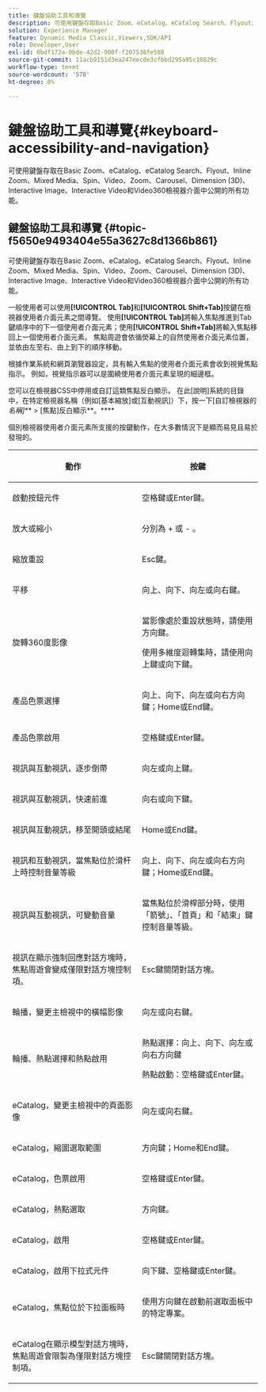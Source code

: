 ```yaml
---
title: 鍵盤協助工具和導覽
description: 可使用鍵盤存取Basic Zoom、eCatalog、eCatalog Search、Flyout、Inline Zoom、Mixed Media、Spin、Video、Zoom、Dimension (3D)、Carousel、Interactive Image、Interactive Video和Video360檢視器介面中公開的所有功能。
solution: Experience Manager
feature: Dynamic Media Classic,Viewers,SDK/API
role: Developer,User
exl-id: 0bdf172a-0bde-42d2-900f-f207538fe588
source-git-commit: 11acb9151d3ea247eecde3cfbbd295a95c10829c
workflow-type: tm+mt
source-wordcount: '578'
ht-degree: 0%

---
```


# 鍵盤協助工具和導覽{#keyboard-accessibility-and-navigation}

可使用鍵盤存取在Basic Zoom、eCatalog、eCatalog Search、Flyout、Inline Zoom、Mixed Media、Spin、Video、Zoom、Carousel、Dimension (3D)、Interactive Image、Interactive Video和Video360檢視器介面中公開的所有功能。

<!-- Updated June 1, 2020 from https://wiki.corp.adobe.com/pages/viewpage.action?spaceKey=scene7qa&title=s7Viewers%2C+S7SDK%2C+S7OnDemand+Release+Notes - Contact is Sasha -->

## 鍵盤協助工具和導覽 {#topic-f5650e9493404e55a3627c8d1366b861}

可使用鍵盤存取在Basic Zoom、eCatalog、eCatalog Search、Flyout、Inline Zoom、Mixed Media、Spin、Video、Zoom、Carousel、Dimension (3D)、Interactive Image、Interactive Video和Video360檢視器介面中公開的所有功能。

一般使用者可以使用&#x200B;**[!UICONTROL Tab]**&#x200B;和&#x200B;**[!UICONTROL Shift+Tab]**&#x200B;按鍵在檢視器使用者介面元素之間導覽。 使用&#x200B;**[!UICONTROL Tab]**&#x200B;將輸入焦點推進到Tab鍵順序中的下一個使用者介面元素；使用&#x200B;**[!UICONTROL Shift+Tab]**&#x200B;將輸入焦點移回上一個使用者介面元素。 焦點周遊會依循熒幕上的自然使用者介面元素位置，並依由左至右、由上到下的順序移動。

根據作業系統和網頁瀏覽器設定，具有輸入焦點的使用者介面元素會收到視覺焦點指示。 例如，視覺指示器可以是圍繞使用者介面元素呈現的細邊框。

您可以在檢視器CSS中停用或自訂這類焦點反白顯示。 在此[說明]系統的目錄中，在特定檢視器名稱（例如[基本縮放]或[互動視訊]）下，按一下[自訂檢視器的&#x200B;*名稱]*** > [焦點]反白顯示&#x200B;**。****

個別檢視器使用者介面元素所支援的按鍵動作，在大多數情況下是顯而易見且易於發現的。

<table id="table_8C49100412224324BF1DBF7FDFDCCBF8"> 
 <thead> 
  <tr> 
   <th colname="col1" class="entry"> <p>動作 </p> </th> 
   <th colname="col2" class="entry"> <p>按鍵 </p> </th> 
  </tr> 
 </thead>
 <tbody> 
  <tr> 
   <td colname="col1"> <p>啟動按鈕元件 </p> </td> 
   <td colname="col2"> <p>空格鍵或Enter鍵。 </p> </td> 
  </tr> 
  <tr> 
   <td colname="col1"> <p>放大或縮小 </p> </td> 
   <td colname="col2"> <p> 分別為<span class="uicontrol"> + </span>或<span class="uicontrol"> - </span>。 </p> </td> 
  </tr> 
  <tr> 
   <td colname="col1"> <p>縮放重設 </p> </td> 
   <td colname="col2"> <p>Esc鍵。 </p> </td> 
  </tr> 
  <tr> 
   <td colname="col1"> <p>平移 </p> </td> 
   <td colname="col2"> <p>向上、向下、向左或向右鍵。 </p> </td> 
  </tr> 
  <tr> 
   <td colname="col1"> <p>旋轉360度影像 </p> </td> 
   <td colname="col2"> <p>當影像處於重設狀態時，請使用方向鍵。 </p> <p>使用多維度迴轉集時，請使用向上鍵或向下鍵。 </p> </td> 
  </tr> 
  <tr> 
   <td colname="col1"> <p>產品色票選擇 </p> </td> 
   <td colname="col2"> <p>向上、向下、向左或向右方向鍵；Home或End鍵。 </p> </td> 
  </tr> 
  <tr> 
   <td colname="col1"> <p>產品色票啟用 </p> </td> 
   <td colname="col2"> <p>空格鍵或Enter鍵。 </p> </td> 
  </tr> 
  <tr> 
   <td colname="col1"> <p>視訊與互動視訊，逐步倒帶 </p> </td> 
   <td colname="col2"> <p>向左或向上鍵。 </p> </td> 
  </tr> 
  <tr> 
   <td colname="col1"> <p>視訊與互動視訊，快速前進 </p> </td> 
   <td colname="col2"> <p>向右或向下鍵。 </p> </td> 
  </tr> 
  <tr> 
   <td colname="col1"> <p>視訊與互動視訊，移至開頭或結尾 </p> </td> 
   <td colname="col2"> <p>Home或End鍵。 </p> </td> 
  </tr> 
  <tr> 
   <td colname="col1"> <p>視訊和互動視訊，當焦點位於滑杆上時控制音量等級 </p> </td> 
   <td colname="col2"> <p>向上、向下、向左或向右方向鍵；Home或End鍵。 </p> </td> 
  </tr> 
  <tr> 
   <td colname="col1"> <p>視訊與互動視訊，可變動音量 </p> </td> 
   <td colname="col2"> <p>當焦點位於滑桿部分時，使用「箭號」、「首頁」和「結束」鍵控制音量等級。 </p> </td> 
  </tr> 
  <tr> 
   <td colname="col1"> <p>視訊在顯示強制回應對話方塊時，焦點周遊會變成僅限對話方塊控制項。 </p> </td> 
   <td colname="col2"> <p>Esc鍵關閉對話方塊。 </p> </td> 
  </tr> 
  <tr> 
   <td colname="col1"> <p>輪播，變更主檢視中的橫幅影像 </p> </td> 
   <td colname="col2"> <p>向左或向右鍵。 </p> </td> 
  </tr> 
  <tr> 
   <td colname="col1"> <p>輪播、熱點選擇和熱點啟用 </p> </td> 
   <td colname="col2"> <p>熱點選擇：向上、向下、向左或向右方向鍵 </p> <p>熱點啟動：空格鍵或Enter鍵。 </p> </td> 
  </tr> 
  <tr> 
   <td colname="col1"> <p>eCatalog，變更主檢視中的頁面影像 </p> </td> 
   <td colname="col2"> <p> 向左或向右鍵。 </p> </td> 
  </tr> 
  <tr> 
   <td colname="col1"> <p>eCatalog，縮圖選取範圍 </p> </td> 
   <td colname="col2"> <p>方向鍵；Home和End鍵。 </p> </td> 
  </tr> 
  <tr> 
   <td colname="col1"> <p>eCatalog，色票啟用 </p> </td> 
   <td colname="col2"> <p>空格鍵或Enter鍵。 </p> </td> 
  </tr> 
  <tr> 
   <td colname="col1"> <p>eCatalog，熱點選取 </p> </td> 
   <td colname="col2"> <p>方向鍵。 </p> </td> 
  </tr> 
  <tr> 
   <td colname="col1"> <p>eCatalog，啟用 </p> </td> 
   <td colname="col2"> <p>空格鍵或Enter鍵。 </p> </td> 
  </tr> 
  <tr> 
   <td colname="col1"> <p>eCatalog，啟用下拉式元件 </p> </td> 
   <td colname="col2"> <p> 向下鍵、空格鍵或Enter鍵。 </p> </td> 
  </tr> 
  <tr> 
   <td colname="col1"> <p>eCatalog，焦點位於下拉面板時 </p> </td> 
   <td colname="col2"> <p>使用方向鍵在啟動前選取面板中的特定專案。 </p> </td> 
  </tr> 
  <tr> 
   <td colname="col1"> <p>eCatalog在顯示模型對話方塊時，焦點周遊會限製為僅限對話方塊控制項。 </p> </td> 
   <td colname="col2"> <p>Esc鍵關閉對話方塊。 </p> </td> 
  </tr> 
 </tbody> 
</table>
